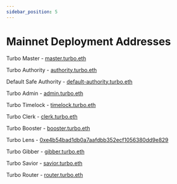 ```yaml
---
sidebar_position: 5
---
```

# Mainnet Deployment Addresses

Turbo Master - [master.turbo.eth](https://etherscan.io/address/0xf2e513d3b4171bb115cb9ffc45555217fbbbd00c)

Turbo Authority - [authority.turbo.eth](https://etherscan.io/address/0x286c9724a0C1875233cf17A4ffE475A0BD8158dE)

Default Safe Authority - [default-authority.turbo.eth](https://etherscan.io/address/0x2F9318B1020B46Ee06ba1Ec94E6Df226C07947A8)

Turbo Admin  - [admin.turbo.eth](https://etherscan.io/address/0x18413D61b335D2F46235E9E1256Fd5ec8AD03757)

Turbo Timelock - [timelock.turbo.eth](https://etherscan.io/address/0xfc083469EF154eb69FC0674cd6438530B6D92366)

Turbo Clerk - [clerk.turbo.eth](https://etherscan.io/address/0x1F45Af9bfDb6ab4B95311e27BEcA59B33A7E17D7)

Turbo Booster - [booster.turbo.eth](https://etherscan.io/address/0xf6c7f4a90b10c9eaaf2a6676ce81fe8673453e72)

Turbo Lens - [0xe4b54bad1db0a7aafdbb352ecf1056380dd9e829](https://etherscan.io/address/0xe4b54bad1db0a7aafdbb352ecf1056380dd9e829)

Turbo Gibber - [gibber.turbo.eth](https://etherscan.io/address/0x0a3e1340e1fb123b445441d1aea5f9308ad51f17)

Turbo Savior - [savior.turbo.eth](https://etherscan.io/address/0x96f7911fbc396ccbeec8fbfb45e620b665a29b8f)

Turbo Router - [router.turbo.eth](https://etherscan.io/address/0x550b756ad4fbef34db5ac84ad41f9cf3c8927d33)
